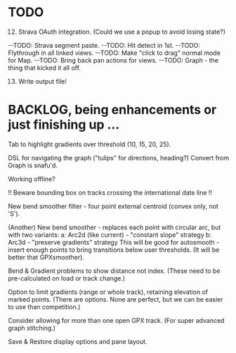 

# TODO

12. Strava OAuth integration. (Could we use a popup to avoid losing state?)

--TODO: Strava segment paste.
--TODO: Hit detect in 1st.
--TODO: Flythrough in all linked views.
--TODO: Make "click to drag" normal mode for Map.
--TODO: Bring back pan actions for views.
--TODO: Graph - the thing that kicked it all off.

13. Write output file!

# BACKLOG, being enhancements or just finishing up ...

Tab to highlight gradients over threshold (10, 15, 20, 25).

DSL for navigating the graph ("tulips" for directions, heading?)
Convert from Graph is snafu'd.

Working offline?

!! Beware bounding box on tracks crossing the international date line !!

New bend smoother filter - four point external centroid (convex only, not 'S').

(Another) New bend smoother - replaces each point with circular arc, but with two variants:
a: Arc2d (like current) - "constant slope" strategy
b: Arc3d - "preserve gradients" strategy
This will be good for autosmooth - insert enough points to bring transitions below user thresholds.
(It will be better that GPXsmoother).

Bend & Gradient problems to show distance not index.
(These need to be pre-calculated on load or track change.)

Option to limit gradients (range or whole track), retaining elevation of marked points.
(There are options. None are perfect, but we can be easier to use than competition.)

Consider allowing for more than one open GPX track.
(For super advanced graph stitching.)

Save & Restore display options and pane layout.

